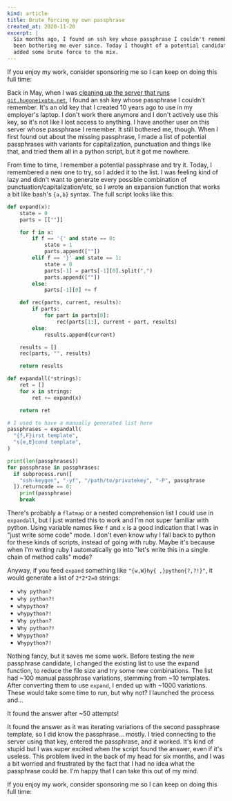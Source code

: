 ```yaml
---
kind: article
title: Brute forcing my own passphrase
created_at: 2020-11-20
excerpt: |
  Six months ago, I found an ssh key whose passphrase I couldn't remember. It's
  been bothering me ever since. Today I thought of a potential candidate and
  added some brute force to the mix.
---
```


<aside markdown="1">
  If you enjoy my work, consider sponsoring me so I can keep on doing this full
  time: <https://github.com/sponsors/hugopeixoto>
</aside>

Back in May, when I was [cleaning up the server that runs
`git.hugopeixoto.net`][fixing-hp-net], I found an ssh key whose passphrase I
couldn't remember. It's an old key that I created 10 years ago to use in my
employer's laptop. I don't work there anymore and I don't actively use this
key, so it's not like I lost access to anything. I have another user on this
server whose passphrase I remember. It still bothered me, though. When I first
found out about the missing passphrase, I made a list of potential passphrases
with variants for capitalization, punctuation and things like that, and tried
them all in a python script, but it got me nowhere.

From time to time, I remember a potential passphrase and try it. Today, I
remembered a new one to try, so I added it to the list. I was feeling kind of
lazy and didn't want to generate every possible combination of
punctuation/capitalization/etc, so I wrote an expansion function that works a
bit like bash's `{a,b}` syntax. The full script looks like this:

~~~~python
def expand(x):
    state = 0
    parts = [[""]]

    for f in x:
        if f == '{' and state == 0:
            state = 1
            parts.append([""])
        elif f == '}' and state == 1:
            state = 0
            parts[-1] = parts[-1][0].split(",")
            parts.append([""])
        else:
            parts[-1][0] += f

    def rec(parts, current, results):
        if parts:
            for part in parts[0]:
                rec(parts[1:], current + part, results)
        else:
            results.append(current)

    results = []
    rec(parts, "", results)

    return results

def expandall(*strings):
    ret = []
    for x in strings:
        ret += expand(x)

    return ret

# I used to have a manually generated list here
passphrases = expandall(
  "{f,F}irst template",
  "s{e,E}cond template",
)

print(len(passphrases))
for passphrase in passphrases:
  if subprocess.run([
    "ssh-keygen", "-yf", "/path/to/privatekey", "-P", passphrase
  ]).returncode == 0:
    print(passphrase)
    break
~~~~

There's probably a `flatmap` or a nested comprehension list I could use in
`expandall`, but I just wanted this to work and I'm not super familiar with
python. Using variable names like `f` and `x` is a good indication that I was
in "just write some code" mode. I don't even know why I fall back to python for
these kinds of scripts, instead of going with ruby. Maybe it's because when I'm
writing ruby I automatically go into "let's write this in a single chain of
method calls" mode?

Anyway, if you feed `expand` something like `"{w,W}hy{ ,}python{?,?!}"`, it
would generate a list of `2*2*2=8` strings:

- `why python?`
- `why python?!`
- `whypython?`
- `whypython?!`
- `Why python?`
- `Why python?!`
- `Whypython?`
- `Whypython?!`

Nothing fancy, but it saves me some work. Before testing the new passphrase
candidate, I changed the existing list to use the expand function, to reduce
the file size and try some new combinations. The list had ~100 manual
passphrase variations, stemming from ~10 templates. After converting them to
use `expand`, I ended up with ~1000 variations. These would take some time to
run, but why not? I launched the process and...

It found the answer after ~50 attempts!

It found the answer as it was iterating variations of the second passphrase
template, so I did know the passphrase... mostly. I tried connecting to the
server using that key, entered the passphrase, and it worked. It's kind of
stupid but I was super excited when the script found the answer, even if it's
useless. This problem lived in the back of my head for six months, and I was a
bit worried and frustrated by the fact that I had no idea what the passphrase
could be. I'm happy that I can take this out of my mind.


<aside markdown="1">
  If you enjoy my work, consider sponsoring me so I can keep on doing this full
  time: <https://github.com/sponsors/hugopeixoto>
</aside>

[fixing-hp-net]: https://hugopeixoto.net/articles/2020-05-03.html#what-else-is-missing
